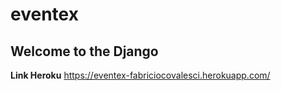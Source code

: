 # eventex 
## Welcome to the Django

**Link Heroku** https://eventex-fabriciocovalesci.herokuapp.com/
